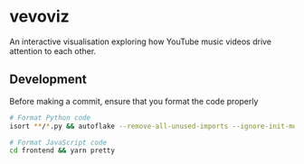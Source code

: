 # vevoviz

An interactive visualisation exploring how YouTube music videos drive attention to each other.

## Development

Before making a commit, ensure that you format the code properly

```sh
# Format Python code
isort **/*.py && autoflake --remove-all-unused-imports --ignore-init-module-imports -i -r . && autopep8 -i **/*.py

# Format JavaScript code
cd frontend && yarn pretty
```
